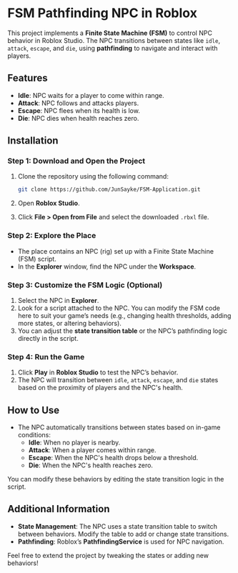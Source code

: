 # FSM Pathfinding NPC in Roblox

This project implements a **Finite State Machine (FSM)** to control NPC behavior in Roblox Studio. The NPC transitions between states like `idle`, `attack`, `escape`, and `die`, using **pathfinding** to navigate and interact with players.

## Features
- **Idle**: NPC waits for a player to come within range.
- **Attack**: NPC follows and attacks players.
- **Escape**: NPC flees when its health is low.
- **Die**: NPC dies when health reaches zero.

## Installation

### Step 1: Download and Open the Project
1. Clone the repository using the following command:
   
   ```bash
   git clone https://github.com/JunSayke/FSM-Application.git
3. Open **Roblox Studio**.
4. Click **File > Open from File** and select the downloaded `.rbxl` file.

### Step 2: Explore the Place
- The place contains an NPC (rig) set up with a Finite State Machine (FSM) script.
- In the **Explorer** window, find the NPC under the **Workspace**.

### Step 3: Customize the FSM Logic (Optional)
1. Select the NPC in **Explorer**.
2. Look for a script attached to the NPC. You can modify the FSM code here to suit your game’s needs (e.g., changing health thresholds, adding more states, or altering behaviors).
3. You can adjust the **state transition table** or the NPC’s pathfinding logic directly in the script.

### Step 4: Run the Game
1. Click **Play** in **Roblox Studio** to test the NPC’s behavior.
2. The NPC will transition between `idle`, `attack`, `escape`, and `die` states based on the proximity of players and the NPC's health.

## How to Use
- The NPC automatically transitions between states based on in-game conditions:
  - **Idle**: When no player is nearby.
  - **Attack**: When a player comes within range.
  - **Escape**: When the NPC's health drops below a threshold.
  - **Die**: When the NPC's health reaches zero.

You can modify these behaviors by editing the state transition logic in the script.

## Additional Information
- **State Management**: The NPC uses a state transition table to switch between behaviors. Modify the table to add or change state transitions.
- **Pathfinding**: Roblox’s **PathfindingService** is used for NPC navigation.

Feel free to extend the project by tweaking the states or adding new behaviors!
